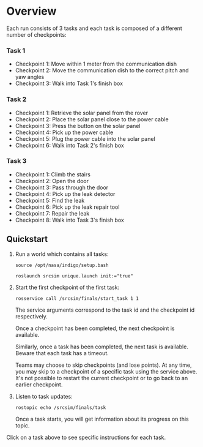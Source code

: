 # Overview

Each run consists of 3 tasks and each task is composed of a different number of
checkpoints:

### Task 1

* Checkpoint 1: Move within 1 meter from the communication dish
* Checkpoint 2: Move the communication dish to the correct pitch and yaw angles
* Checkpoint 3: Walk into Task 1's finish box

### Task 2

* Checkpoint 1: Retrieve the solar panel from the rover
* Checkpoint 2: Place the solar panel close to the power cable
* Checkpoint 3: Press the button on the solar panel
* Checkpoint 4: Pick up the power cable
* Checkpoint 5: Plug the power cable into the solar panel
* Checkpoint 6: Walk into Task 2's finish box

### Task 3

* Checkpoint 1: Climb the stairs
* Checkpoint 2: Open the door
* Checkpoint 3: Pass through the door
* Checkpoint 4: Pick up the leak detector
* Checkpoint 5: Find the leak
* Checkpoint 6: Pick up the leak repair tool
* Checkpoint 7: Repair the leak
* Checkpoint 8: Walk into Task 3's finish box

## Quickstart

1. Run a world which contains all tasks:

    ```
    source /opt/nasa/indigo/setup.bash
    ```

    ```
    roslaunch srcsim unique.launch init:="true"
    ```

1. Start the first checkpoint of the first task:

    ```
    rosservice call /srcsim/finals/start_task 1 1
    ```

    The service arguments correspond to the task id and the checkpoint id
    respectively.

    Once a checkpoint has been completed, the next checkpoint is available.

    Similarly, once a task has been completed, the next task is available.
    Beware that each task has a timeout.

    Teams may choose to skip checkpoints (and lose points). At any time, you may
    skip to a checkpoint of a specific task using the service above. It's not
    possible to restart the current checkpoint or to go back to an earlier
    checkpoint.

1. Listen to task updates:

    ```
    rostopic echo /srcsim/finals/task
    ```

    Once a task starts, you will get information about its progress on this
    topic.

Click on a task above to see specific instructions for each task.

<!--
## Random world generation

We offer a script which generates unique competition worlds with configurations
similar to the configuration during the final competition. This is done to help
teams practice in various different environments.

1. Go to the `worlds` directory

        cd <path>/worlds

2.1. To generate the whole world, run:

        erb unique.world.erb > unique.world

2.2. To generate a world with only one task, give the task number (1, 2, 3) as
an argument:

        erb t=2 unique.world.erb > unique_task2.world

TODO: Need to install worlds?!
-->


